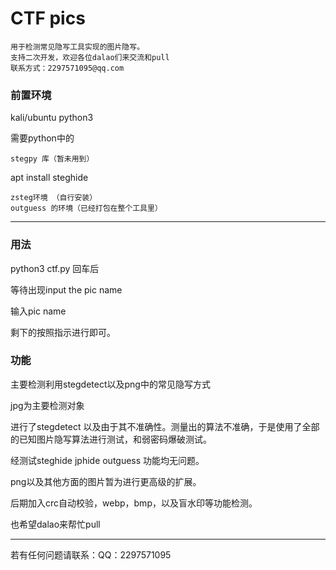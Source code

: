 # CTF pics

```
用于检测常见隐写工具实现的图片隐写。
支持二次开发，欢迎各位dalao们来交流和pull 
联系方式：2297571095@qq.com
```

### 前置环境

kali/ubuntu python3 

需要python中的

```
stegpy 库（暂未用到）
```

apt install steghide

```
zsteg环境 （自行安装）
outguess 的环境（已经打包在整个工具里）
```

-------

### 用法

python3 ctf.py 回车后

等待出现input the pic name

输入pic name 

剩下的按照指示进行即可。

### 功能

主要检测利用stegdetect以及png中的常见隐写方式

jpg为主要检测对象

进行了stegdetect 以及由于其不准确性。测量出的算法不准确，于是使用了全部的已知图片隐写算法进行测试，和弱密码爆破测试。

经测试steghide jphide outguess 功能均无问题。

png以及其他方面的图片暂为进行更高级的扩展。

后期加入crc自动校验，webp，bmp，以及盲水印等功能检测。

也希望dalao来帮忙pull

----------

若有任何问题请联系：QQ：2297571095